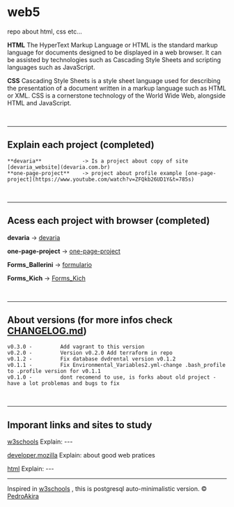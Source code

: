 # web5
repo about html, css etc...



**HTML**
The HyperText Markup Language or HTML is the standard markup language for documents designed to be displayed in a web browser. It can be assisted by technologies such as Cascading Style Sheets and scripting languages such as JavaScript.


**CSS**
Cascading Style Sheets is a style sheet language used for describing the presentation of a document written in a markup language such as HTML or XML. CSS is a cornerstone technology of the World Wide Web, alongside HTML and JavaScript.

<br/>

---


## Explain each project (completed)

    **devaria**             -> Is a project about copy of site [devaria_website](devaria.com.br) 
    **one-page-project**    -> project about profile example [one-page-project](https://www.youtube.com/watch?v=ZFQkb26UD1Y&t=785s)


<br/>

---

## Acess each project with browser (completed)

**devaria**                   -> [devaria](https://pedroakiradanno.github.io/web5/devaria/index.html)

**one-page-project**          -> [one-page-project](https://pedroakiradanno.github.io/web5/one-page-project/index.html)

**Forms_Ballerini**           -> [formulario](https://pedroakiradanno.github.io/web5/Forms_Ballerini/formulario.html)

**Forms_Kich**                -> [Forms_Kich](https://pedroakiradanno.github.io/web5/Forms_Kich/pro/index.html)



<br/>

---


## About versions (for more infos check [CHANGELOG.md](https://github.com/pedroAkiraDanno/auto5/blob/main/CHANGELOG.md))
    v0.3.0 -         Add vagrant to this version
    v0.2.0 -         Version v0.2.0 Add terraform in repo
    v0.1.2 -         Fix database dvdrental version v0.1.2
    v0.1.1 -         Fix Environmental_Variables2.yml-change .bash_profile to .profile version for v0.1.1
    v0.1.0 -         dont recomend to use, is forks about old project - have a lot problemas and bugs to fix 


<br/>


---
## Imporant links and sites to study 

<a href="https://www.w3schools.com/html/" target="_blank">w3schools</a>  Explain: ---

<a href="https://developer.mozilla.org/en-US/docs/Web/HTML" target="_blank">developer.mozilla</a>  Explain: about good web pratices 

<a href="https://html.com/" target="_blank">html</a>  Explain: ---




---
Inspired in [w3schools](https://www.w3schools.com/html/) , this is postgresql auto-minimalistic version.
©  [PedroAkira](https://www.instagram.com/pedro.akira.3)

